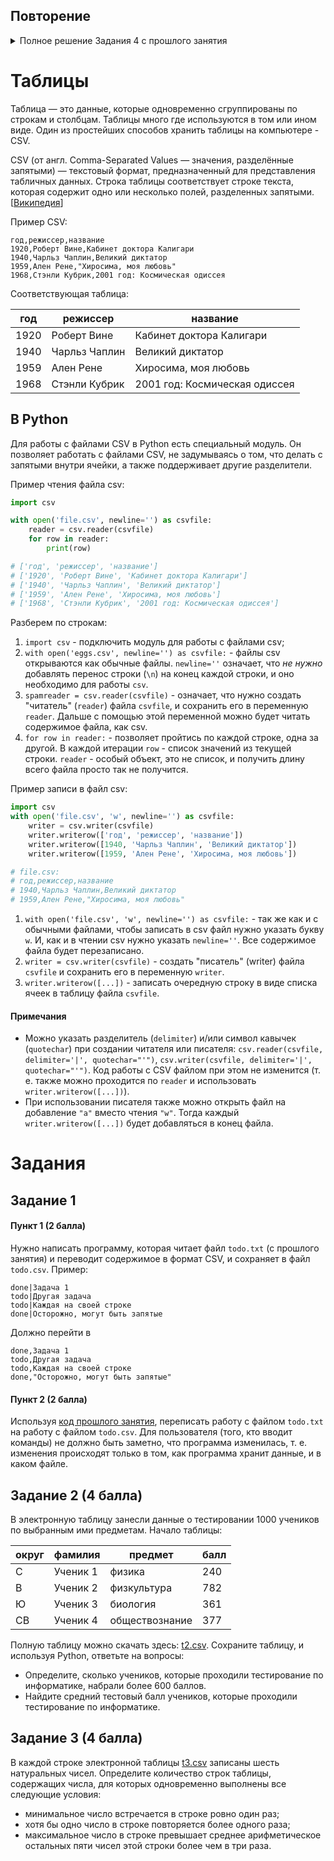 ## Повторение

<details id="todo-code">
<summary>Полное решение Задания 4 с прошлого занятия</summary>

```python
with open("todo.txt", "a") as f:
    f.write("")


def show():
    with open("todo.txt", "r") as f:
        lines = f.readlines()
        c = 1
        for a in lines:
            s = a.strip().split("|")
            if s[0] == "todo":
                print(c, s[1])
            c += 1


def show_all():
    with open("todo.txt", "r") as f:
        lines = f.readlines()
        c = 1
        for a in lines:
            s = a.strip().split("|")
            print(f"{s[0]} {c}: {s[1]}")
            c += 1


def done(line):
    lines = []
    with open("todo.txt", "r") as f:
        lines = f.readlines()
    with open("todo.txt", "w") as f:
        for i in range(len(lines)):
            if i + 1 == line:
                s = lines[i].split("|")
                f.write("done|" + s[1])
            else:
                f.write(lines[i])


def todo(st):
    with open("todo.txt", "a") as f:
        print(f"todo|{st}", file=f)


show()

while True:
    command = input()
    s = command.split()
    if len(s) == 1 and s[0] == "show":
        show()
    elif len(s) == 2 and s[0] == "show" and s[1] == "all":
        show_all()
    elif len(s) == 2 and s[0] == "done":
        done(int(s[1]))
    elif len(s) > 1 and s[0] == "todo":
        todo(command[5:].strip())
    else:
        print("Команда не распознана")

```

</details>

# Таблицы

Таблица — это данные, которые одновременно сгруппированы по строкам и столбцам. Таблицы много где используются в том или ином виде. Один из простейших способов хранить таблицы на компьютере - CSV.

CSV (от англ. Comma-Separated Values — значения, разделённые запятыми) — текстовый формат, предназначенный для представления табличных данных. Строка таблицы соответствует строке текста, которая содержит одно или несколько полей, разделенных запятыми. \[[Википедия](https://ru.wikipedia.org/wiki/CSV)\]

Пример CSV:

```
год,режиссер,название
1920,Роберт Вине,Кабинет доктора Калигари
1940,Чарльз Чаплин,Великий диктатор
1959,Ален Рене,"Хиросима, моя любовь"
1968,Стэнли Кубрик,2001 год: Космическая одиссея
```

Соответствующая таблица:

|год |режиссер     |название                     |
|----|-------------|-----------------------------|
|1920|Роберт Вине  |Кабинет доктора Калигари     |
|1940|Чарльз Чаплин|Великий диктатор             |
|1959|Ален Рене    |Хиросима, моя любовь         |
|1968|Стэнли Кубрик|2001 год: Космическая одиссея|

## В Python

Для работы с файлами CSV в Python есть специальный модуль. Он позволяет работать с файлами CSV, не задумываясь о том, что делать с запятыми внутри ячейки, а также поддерживает другие разделители.

Пример чтения файла csv:

```python
import csv

with open('file.csv', newline='') as csvfile:
    reader = csv.reader(csvfile)
    for row in reader:
        print(row)

# ['год', 'режиссер', 'название']
# ['1920', 'Роберт Вине', 'Кабинет доктора Калигари']
# ['1940', 'Чарльз Чаплин', 'Великий диктатор']
# ['1959', 'Ален Рене', 'Хиросима, моя любовь']
# ['1968', 'Стэнли Кубрик', '2001 год: Космическая одиссея']
```

Разберем по строкам:

1. `import csv` - подключить модуль для работы с файлами csv;
2. `with open('eggs.csv', newline='') as csvfile:` - файлы csv открываются как обычные файлы. `newline=''` означает, что *не нужно* добавлять перенос строки (`\n`) на конец каждой строки, и оно необходимо для работы `csv`.
3. `spamreader = csv.reader(csvfile)` - означает, что нужно создать "читатель" (`reader`) файла `csvfile`, и сохранить его в переменную `reader`. Дальше с помощью этой переменной можно будет читать содержимое файла, как csv.
4. `for row in reader:` - позволяет пройтись по каждой строке, одна за другой. В каждой итерации `row` - список значений из текущей строки. `reader` - особый объект, это не список, и получить длину всего файла просто так не получится.

Пример записи в файл csv:

```python
import csv
with open('file.csv', 'w', newline='') as csvfile:
    writer = csv.writer(csvfile)
    writer.writerow(['год', 'режиссер', 'название'])
    writer.writerow([1940, 'Чарльз Чаплин', 'Великий диктатор'])
    writer.writerow([1959, 'Ален Рене', 'Хиросима, моя любовь'])

# file.csv:
# год,режиссер,название
# 1940,Чарльз Чаплин,Великий диктатор
# 1959,Ален Рене,"Хиросима, моя любовь"
```

1. `with open('file.csv', 'w', newline='') as csvfile:` - так же как и с обычными файлами, чтобы записать в csv файл нужно указать букву `w`. И, как и в чтении csv нужно указать `newline=''`. Все содержимое файла будет перезаписано.
2. `writer = csv.writer(csvfile)` - создать "писатель" (writer) файла `csvfile` и сохранить его в переменную `writer`.
3. `writer.writerow([...])` - записать очередную строку в виде списка ячеек в таблицу файла `csvfile`.

#### Примечания

- Можно указать разделитель (`delimiter`) и/или символ кавычек (`quotechar`) при создании читателя или писателя: `csv.reader(csvfile, delimiter='|', quotechar="'")`, `csv.writer(csvfile, delimiter='|', quotechar="'")`. Код работы с CSV файлом при этом не изменится (т. е. также можно проходится по `reader` и использовать `writer.writerow([...])`).
- При использовании писателя также можно открыть файл на добавление `"a"` вместо чтения `"w"`. Тогда каждый `writer.writerow([...])` будет добавляться в конец файла.

# Задания

## Задание 1

#### Пункт 1 (2 балла)

Нужно написать программу, которая читает файл `todo.txt` (с прошлого занятия) и переводит содержимое в формат CSV, и сохраняет в файл `todo.csv`. Пример:

```
done|Задача 1
todo|Другая задача
todo|Каждая на своей строке
done|Осторожно, могут быть запятые
```

Должно перейти в

```
done,Задача 1
todo,Другая задача
todo,Каждая на своей строке
done,"Осторожно, могут быть запятые"
```

#### Пункт 2 (2 балла)

Используя [код прошлого занятия](#todo-code), переписать работу с файлом `todo.txt` на работу с файлом `todo.csv`. Для пользователя (того, кто вводит команды) не должно быть заметно, что программа изменилась, т. е. изменения происходят только в том, как программа хранит данные, и в каком файле.

## Задание 2 (4 балла)

В электронную таблицу занесли данные о тестировании 1000 учеников по выбранным ими предметам. Начало таблицы:

|округ|фамилия |предмет       |балл|
|-----|--------|--------------|----|
|С    |Ученик 1|физика        |240 |
|В    |Ученик 2|физкультура   |782 |
|Ю    |Ученик 3|биология      |361 |
|СВ   |Ученик 4|обществознание|377 |

Полную таблицу можно скачать здесь: [t2.csv](t2.csv). Сохраните таблицу, и используя Python, ответьте на вопросы:

- Определите, сколько учеников, которые проходили тестирование по информатике, набрали более 600 баллов.
- Найдите средний тестовый балл учеников, которые проходили тестирование по информатике.

## Задание 3 (4 балла)

В каждой строке электронной таблицы [t3.csv](t3.csv) записаны шесть натуральных чисел. Определите количество строк таблицы, содержащих числа, для которых одновременно выполнены все следующие условия:
- минимальное число встречается в строке ровно один раз;
- хотя бы одно число в строке повторяется более одного раза;
- максимальное число в строке превышает среднее арифметическое остальных пяти чисел этой строки более чем в три раза.
